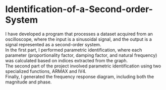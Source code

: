 # Identification-of-a-Second-order-System
I have developed a program that processes a dataset acquired from an oscilloscope, where the input is a sinusoidal signal, and the output is a signal represented as a second-order system.  
In the first part, I performed parametric identification, where each parameter (proportionality factor, damping factor, and natural frequency) was calculated based on indices extracted from the graph.  
The second part of the project involved parametric identification using two specialized functions, ARMAX and IV4.  
Finally, I generated the frequency response diagram, including both the magnitude and phase.
